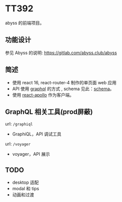 # TT392

abyss 的前端项目。

## 功能设计

参见 Abyss 的说明: https://gitlab.com/abyss.club/abyss

## 简述

* 使用 react 16, react-router-4 制作的单页面 web 应用
* API 使用 [graphql](https://graphql.org/) 的方式 , schema 见此：[schema](https://gitlab.com/abyss.club/uexky/tree/master/src/schema)。
* 使用 [react-apollo](https://github.com/apollographql/react-apollo) 作为客户端。

## GraphQL 相关工具(prod屏蔽)

url: `/graphiql`

* GraphiQL，API 调试工具

url: `/voyager`

* voyager，API 展示

## TODO

* desktop 适配
* modal 和 tips
* 动画和过渡
